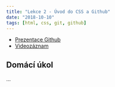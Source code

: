 ```yaml
---
title: "Lekce 2 - Úvod do CSS a Github"
date: "2018-10-10"
tags: [html, css, git, github]
---
```


* [Prezentace Github](/prezentace/prezentace2_github.html)
* [Videozáznam]()

## Domácí úkol

...